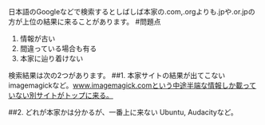 日本語のGoogleなどで検索するとしばしば本家の.com,.orgよりも.jpや.or.jpの方が上位の結果に来ることがあります。
#問題点
1. 情報が古い
2. 間違っている場合も有る
3. 本家に辿り着けない

検索結果は次の2つがあります。
##1. 本家サイトの結果が出てこない
imagemagickなど。www.imagemagick.comという中途半端な情報しか載っていない別サイトがトップに来る。

##2. どれが本家かは分かるが、一番上に来ない
Ubuntu, Audacityなど。



